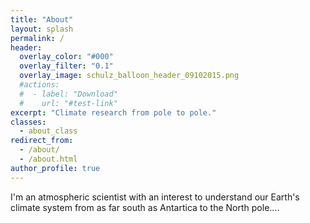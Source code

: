 ```yaml
---
title: "About"
layout: splash
permalink: /
header:
  overlay_color: "#000"
  overlay_filter: "0.1"
  overlay_image: schulz_balloon_header_09102015.png
  #actions:
  #  - label: "Download"
  #    url: "#test-link"
excerpt: "Climate research from pole to pole."
classes:
  - about_class
redirect_from: 
  - /about/
  - /about.html
author_profile: true
---
```


<style>.page__hero--overlay {min-height:calc(100vw * 0.2)}</style>

I'm an atmospheric scientist with an interest to understand our Earth's climate system from as far south as Antartica to the North pole....
